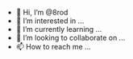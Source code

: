 - 👋 Hi, I’m @8rod
- 👀 I’m interested in ...
- 🌱 I’m currently learning ...
- 💞️ I’m looking to collaborate on ...
- 📫 How to reach me ...

<!---
8rod/8rod is a ✨ special ✨ repository because its `README.md` (this file) appears on your GitHub profile.
You can click the Preview link to take a look at your changes.
--->
